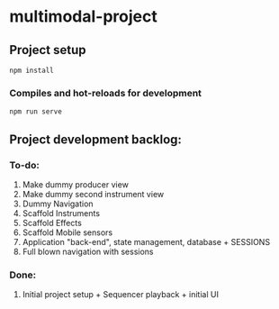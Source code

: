 # multimodal-project

## Project setup
```
npm install
```

### Compiles and hot-reloads for development
```
npm run serve
```

## Project development backlog:

### To-do:
1. Make dummy producer view
2. Make dummy second instrument view
3. Dummy Navigation
3. Scaffold Instruments
4. Scaffold Effects
5. Scaffold Mobile sensors
6. Application "back-end", state management, database + SESSIONS
7. Full blown navigation with sessions

### Done: 
1. Initial  project setup + Sequencer playback + initial UI
